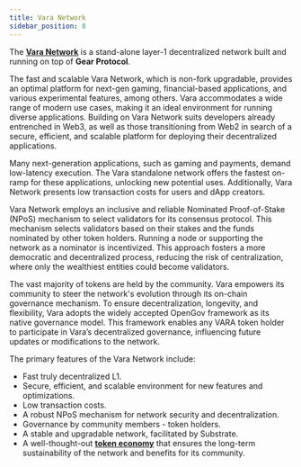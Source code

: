 ```yaml
---
title: Vara Network
sidebar_position: 8
---
```


The **[Vara Network](https://vara.network/)** is a stand-alone layer-1 decentralized network built and running on top of **Gear Protocol**.

The fast and scalable Vara Network, which is non-fork upgradable, provides an optimal platform for next-gen gaming, financial-based applications, and various experimental features, among others. Vara accommodates a wide range of modern use cases, making it an ideal environment for running diverse applications. Building on Vara Network suits developers already entrenched in Web3, as well as those transitioning from Web2 in search of a secure, efficient, and scalable platform for deploying their decentralized applications.

Many next-generation applications, such as gaming and payments, demand low-latency execution. The Vara standalone network offers the fastest on-ramp for these applications, unlocking new potential uses. Additionally, Vara Network presents low transaction costs for users and dApp creators.

Vara Network employs an inclusive and reliable Nominated Proof-of-Stake (NPoS) mechanism to select validators for its consensus protocol. This mechanism selects validators based on their stakes and the funds nominated by other token holders. Running a node or supporting the network as a nominator is incentivized. This approach fosters a more democratic and decentralized process, reducing the risk of centralization, where only the wealthiest entities could become validators.

The vast majority of tokens are held by the community. Vara empowers its community to steer the network's evolution through its on-chain governance mechanism. To ensure decentralization, longevity, and flexibility, Vara adopts the widely accepted OpenGov framework as its native governance model. This framework enables any VARA token holder to participate in Vara’s decentralized governance, influencing future updates or modifications to the network.

The primary features of the Vara Network include:
- Fast truly decentralized L1.
- Secure, efficient, and scalable environment for new features and optimizations.
- Low transaction costs.
- A robust NPoS mechanism for network security and decentralization.
- Governance by community members - token holders.
- A stable and upgradable network, facilitated by Substrate.
- A well-thought-out **[token economy](https://wiki.vara.network/docs/tokenomics/)** that ensures the long-term sustainability of the network and benefits for its community.